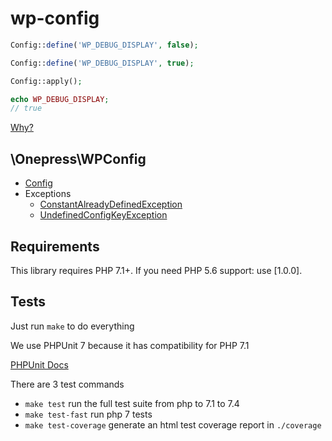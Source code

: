# wp-config

```php
Config::define('WP_DEBUG_DISPLAY', false);

Config::define('WP_DEBUG_DISPLAY', true);

Config::apply();

echo WP_DEBUG_DISPLAY;
// true
```

[Why?](./docs/why.md)

## \Onepress\WPConfig

- [Config](./src/Config.php)
- Exceptions
  - [ConstantAlreadyDefinedException](./src/Exceptions/ConstantAlreadyDefinedException.php)
  - [UndefinedConfigKeyException](./src/Exceptions/UndefinedConfigKeyException.php)

## Requirements

This library requires PHP 7.1+. If you need PHP 5.6 support: use [1.0.0].

## Tests

Just run `make` to do everything

We use PHPUnit 7 because it has compatibility for PHP 7.1

[PHPUnit Docs](https://phpunit.readthedocs.io/en/7.5/)

There are 3 test commands

- `make test` run the full test suite from php to 7.1 to 7.4
- `make test-fast` run php 7 tests
- `make test-coverage` generate an html test coverage report in `./coverage`
